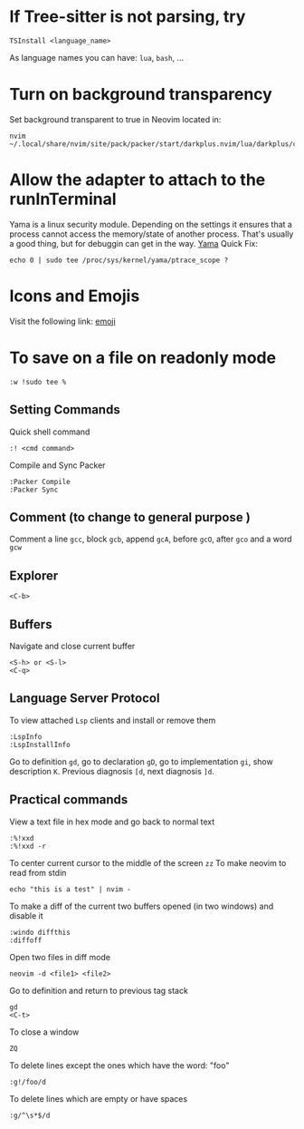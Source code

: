 # If Tree-sitter is not parsing, try
```console
TSInstall <language_name>
```
As language names you can have: `lua`, `bash`, ...

# Turn on background transparency
Set background transparent to true in Neovim located in:
```console
nvim ~/.local/share/nvim/site/pack/packer/start/darkplus.nvim/lua/darkplus/config.lua
```

# Allow the adapter to attach to the runInTerminal
Yama is a linux security module. Depending on the settings
it ensures that a process cannot access the memory/state of another process.
That's usually a good thing, but for debuggin can get in the way.
[Yama](https://www.kernel.org/doc/html/latest/admin-guide/LSM/Yama.html)
Quick Fix:
```
echo 0 | sudo tee /proc/sys/kernel/yama/ptrace_scope ?
```

# Icons and Emojis
Visit the following link:
[emoji](https://emojipedia.org)

# To save on a file on readonly mode
```console
:w !sudo tee %
```

## Setting Commands
Quick shell command
```
:! <cmd command>
```
Compile and Sync Packer
```console
:Packer Compile
:Packer Sync
```

## Comment (to change to general purpose <C-/>)
Comment a line `gcc`, block `gcb`, append `gcA`, before `gcO`, after `gco` and a word `gcw`

## Explorer
```console
<C-b>
```

## Buffers
Navigate and close current buffer
```console
<S-h> or <S-l>
<C-q>
```

## Language Server Protocol
To view attached `Lsp` clients and install or remove them
```console
:LspInfo
:LspInstallInfo
```
Go to definition `gd`, go to declaration `gD`, go to implementation `gi`, show description `K`.
Previous diagnosis `[d`, next diagnosis `]d`.

## Practical commands
View a text file in hex mode and go back to normal text
```
:%!xxd
:%!xxd -r
```
To center current cursor to the middle of the screen `zz`
To make neovim to read from stdin
```console
echo "this is a test" | nvim -
```
To make a diff of the current two buffers opened (in two windows) and disable it
```console
:windo diffthis
:diffoff
```
Open two files in diff mode
```console
neovim -d <file1> <file2>
```
Go to definition and return to previous tag stack
```console
gd
<C-t>
```
To close a window
```console
ZQ
```
To delete lines except the ones which have the word: "foo"
```console
:g!/foo/d
```
To delete lines which are empty or have spaces
```console
:g/^\s*$/d
```
